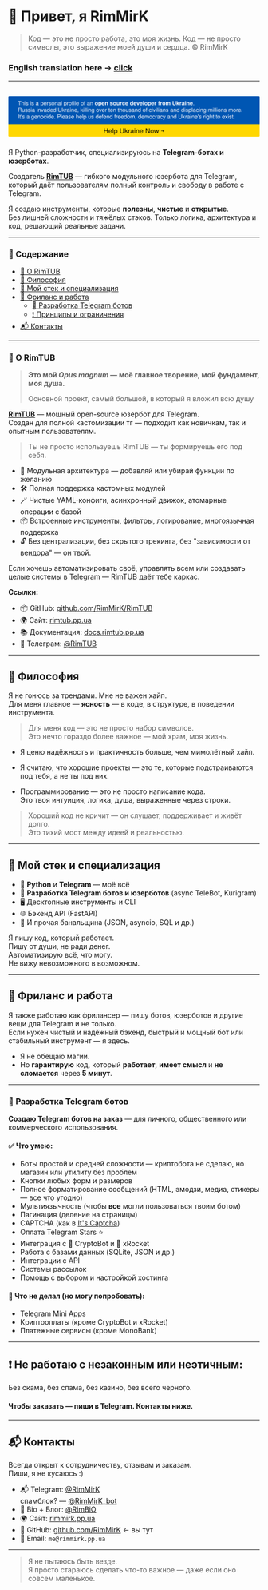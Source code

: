 # 👋 Привет, я RimMirK

> Код — это не просто работа, это моя жизнь. Код — не просто символы, это выражение моей души и сердца. © RimMirK

### English translation here -> [click](README.md)

---
![\#StandWithUkraine](https://github.com/vshymanskyy/StandWithUkraine/blob/main/banner-personal-page.svg)
---


Я Python-разработчик, специализируюсь на **Telegram-ботах и юзерботах**.

Создатель [**RimTUB**](https://github.com/RimTUB/RimTUB) — гибкого модульного юзербота для Telegram, который даёт пользователям полный контроль и свободу в работе с Telegram.

Я создаю инструменты, которые **полезны**, **чистые** и **открытые**.  
Без лишней сложности и тяжёлых стэков. Только логика, архитектура и код, решающий реальные задачи.

---

### 🧾 Содержание

- [🔧 О RimTUB](#-о-rimtub)
- [💭 Философия](#-философия)
- [🧠 Мой стек и специализация](#-мой-стек-и-специализация)
- [💼 Фриланс и работа](#-фриланс-и-работа)
  - [🤖 Разработка Telegram ботов](#-разработка-telegram-ботов)
  - [❗ Принципы и ограничения](#-не-работаю-с-незаконным-или-неэтичным)
- [📬 Контакты](#-контакты)

---

### 🔧 О RimTUB

> **Это мой _Opus magnum_ — моё главное творение, мой фундамент, моя душа.**
>
> Основной проект, самый большой, в который я вложил всю душу


[**RimTUB**](https://github.com/RimTUB/RimTUB) — мощный open-source юзербот для Telegram.  
Создан для полной кастомизации тг — подходит как новичкам, так и опытным пользователям.

> Ты не просто используешь RimTUB — ты формируешь его под себя.

- 🧩 Модульная архитектура — добавляй или убирай функции по желанию  
- 🛠️ Полная поддержка кастомных модулей  
- 🪄 Чистые YAML-конфиги, асинхронный движок, атомарные операции с базой  
- 📦 Встроенные инструменты, фильтры, логирование, многоязычная поддержка  
- 🔓 Без централизации, без скрытого трекинга, без "зависимости от вендора" — он твой.

Если хочешь автоматизировать своё, управлять всем или создавать целые системы в Telegram — RimTUB даёт тебе каркас.

**Ссылки:**  
- 📦 GitHub: [github.com/RimMirK/RimTUB](https://github.com/RimTUB/RimTUB)  
- 🌍 Сайт: [rimtub.pp.ua](https://rimtub.pp.ua)  
- 📚 Документация: [docs.rimtub.pp.ua](https://docs.rimtub.pp.ua)  
- 💬 Телеграм: [@RimTUB](https://t.me/RimTUB)

---

## 💭 Философия

Я не гонюсь за трендами. Мне не важен хайп.  
Для меня главное — **ясность** — в коде, в структуре, в поведении инструмента.

> Для меня код — это не просто набор символов.  
> Это нечто гораздо более важное — мой храм, моя жизнь.

- Я ценю надёжность и практичность больше, чем мимолётный хайп.

- Я считаю, что хорошие проекты — это те, которые подстраиваются под тебя, а не ты под них.

- Программирование — это не просто написание кода.  
  Это твоя интуиция, логика, душа, выраженные через строки.

> Хороший код не кричит — он слушает, поддерживает и живёт долго.  
> Это тихий мост между идеей и реальностью.

---

## 🧠 Мой стек и специализация

- 🧠 **Python** и **Telegram** — моё всё  
- 💬 **Разработка Telegram ботов и юзерботов** (async TeleBot, Kurigram)  
- 🖥️ Десктопные инструменты и CLI  
- 🌐 Бэкенд API (FastAPI)  
- 🧩 И прочая банальщина (JSON, asyncio, SQL и др.)

Я пишу код, который работает.  
Пишу от души, не ради денег.  
Автоматизирую всё, что могу.  
Не вижу невозможного в возможном.

---

## 💼 Фриланс и работа

Я также работаю как фрилансер — пишу ботов, юзерботов и другие вещи для Telegram и не только.  
Если нужен чистый и надёжный бэкенд, быстрый и мощный бот или стабильный инструмент — я здесь.

- Я не обещаю магии.  
- Но **гарантирую** код, который **работает**, **имеет смысл** и **не сломается** через **5 минут**.

---

### 🤖 Разработка Telegram ботов

**Создаю Telegram ботов на заказ** — для личного, общественного или коммерческого использования.

#### ✅ Что умею:
- Боты простой и средней сложности — криптобота не сделаю, но магазин или утилиту без проблем 
- Кнопки любых форм и размеров
- Полное форматирование сообщений (HTML, эмодзи, медиа, стикеры — все что угодно)  
- Мультиязычность (чтобы **все** могли пользоваться твоим ботом)  
- Пагинация (деление на страницы)  
- CAPTCHA (как в [It's Captcha](https://github.com/RimMirK/ItsCaptchaBot))  
- Оплата Telegram Stars ⭐️  
- Интеграция с 🦋 CryptoBot и 🚀 xRocket  
- Работа с базами данных (SQLite, JSON и др.)  
- Интеграции с API  
- Системы рассылок
- Помощь с выбором и настройкой хостинга

#### 🚫 Что не делал (но могу попробовать):
- Telegram Mini Apps  
- Криптооплаты (кроме CryptoBot и xRocket)  
- Платежные сервисы (кроме MonoBank)

---

## ❗ Не работаю с незаконным или неэтичным:  
Без скама, без спама, без казино, без всего черного.

#### Чтобы заказать — пиши в Telegram. Контакты ниже.

---

## 📬 Контакты

Всегда открыт к сотрудничеству, отзывам и заказам.  
Пиши, я не кусаюсь :)

- 📬 Telegram: [@RimMirK](https://t.me/RimMirK)  
  спамблок? — [@RimMirK_bot](https://t.me/RimMirK_bot)  
- 📑 Bio + Блог: [@RimBiO](https://t.me/RimBiO)
- 🌍 Сайт: [rimmirk.pp.ua](https://rimmirk.pp.ua)  
- 📂 GitHub: [github.com/RimMirK](https://github.com/RimMirK) <- вы тут
- 📨 Email: `me@rimmirk.pp.ua`

---

> Я не пытаюсь быть везде.  
> Я просто стараюсь сделать что-то важное — даже если оно совсем маленькое.
